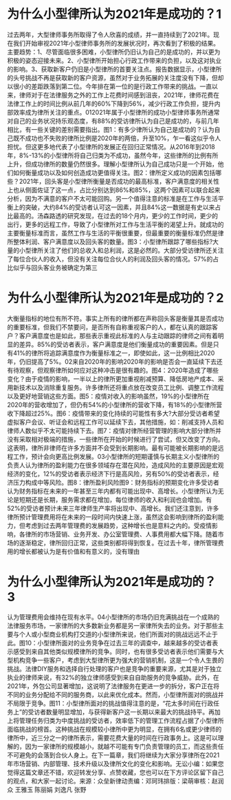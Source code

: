 # 为什么小型律所认为2021年是成功的？1

过去两年，大型律师事务所取得了令人欣喜的成绩，并一直持续到了2021年。现在我们开始审视2021年小型律师事务所的发展状况时，再次看到了积极的结果。主要趋势：1、尽管面临很多困难，小型律所仍旧认为自己的是成功的，并以更为积极的姿态迎接未来。2、小型律所开始担心行政工作带来的负担，以及这对执业的影响。3、获取新客户仍旧是小型律所的首要关注点。报告数据显示，小型律所的头号挑战不再是获取新的客户资源，虽然对于业务拓展的关注度没有下降，但却以很小的差距跌落到第二位。今年排在第一位的是行政工作带来的挑战。一直以来，律师对于在法律服务之外的工作上花费时间感到沮丧，2021年，律师花费在法律工作上的时间比例从前几年的60%下降到56%，减少行政工作负担，提升内部效率成为律所关注的重点。012021年属于小型律所的成功小型律师事务所通常对自己的业务状况持乐观态度，有88%的受访律所认为自己是成功的，与前几年相比，有一些关键的差别需要指出。图1：有多少律所认为自己是成功的？认为自己既不成功也不失败的律所比例是2020年的两倍，升至10%，乍一看这似乎令人担忧。但这更多地代表了小型律所的发展正在回归正常情况。从2016年到2018年，8%-13%的小型律所将自己归类为不成功，虽然今年，这些律所的比例有所上升，但成功律所的数量仍然很多。理解小型律所认为自己成功只是一个开始，他们如何衡量成功以及如何创造成功更值得关注。图2：律所定义成功的因素包括哪些？2021年，回头客是小型律所衡量是否成功的最高标准，客户满意度的相关性上也从侧面佐证了这一点，占比分别达到86%和85%，这两个因素可以联合起来分析，因为不满意的客户不太可能回购。另一个值得注意的标准是在工作与生活平衡上的突破，大约84%的受访者认可这一因素，并且84%这一数据是有史以来占比最高的。汤森路透的研究发现，在过去的18个月内，更少的工作时间，更少的出行，更多的远程工作，导致了小型律所对工作与生活平衡的渴望上升。就成功的主要衡量标准而言，虽然工作与生活的平衡很重要，但最重要的衡量标准仍然是律所整体利润、客户满意度以及回头客的数量。图3：小型律所跟踪了哪些指标?大量的小型律所关注了他们的总收入和总利润，这是必然的。大部分受访律所还关注了每位合伙人的收入，但没有关注每位合伙人的利润及回头客的情况。57%的占比似乎与回头客业务被确定为第三

# 为什么小型律所认为2021年是成功的？2

大衡量指标的地位有所不符。事实上所有的律所都在声称回头客是衡量其是否成功的重要标准，但我们不禁要问，是否所有自称重视客户的人，都在认真的跟踪客户？客户满意度也是如此，那些表示重视此标准的人与主动跟踪的律师之间有着明显的差异。85%的受访者表示，客户满意度是他们衡量成功的重要因素。但是只有41%的律所将追踪满意度作为衡量标准之一，即使如此，这一比例相比2020年，仍旧提高了5%。02来自2020年的影响2020年的影响是否会一直延续下去还有待观察，但观察律所如何应对这种冲击是很有趣的。图4：2020年造成了哪些变化？由于疫情的影响，一半以上的律所更加重视削减预算、降低房地产成本、采用新技术以及消除重复服务。许多律所还将重点放在改变员工比例、调整工作流程以及更好地营销这些方面。图5：疫情对收入的影响虽然，19%的小型律所在2020年的营收增加了，但仍有54%的小型律所的营收下降，有18%的小型律所营收下降超过25%。图6：疫情带来的变化持续的可能性有多大?大部分受访者希望虚拟客户会议、听证会和远程工作可以延续下去，其他措施，如：削减支持人员和律师人数似乎不太可能持续下去。图7：疫情对律所经营管理的影响大部分律所并没有采取相对极端的措施，一些律所在开始的时候进行了尝试，但又改变了方向。这表明，律所非律师在许多方面并不会受到长期影响。最有可能被长期影响的是远程工作，预计会向更高比例发展。03小型律所的短期谨慎与长期主义小型律所的负责人认为律所的盈利能力在很多领域存在潜在风险，造成风险的主要原因是宏观经济的变化，12%的受访者表示经济下行是高风险，另有50%的受访者表示，经济压力构成中等风险。图8：律所盈利风险图9：财务指标的预期变化许多受访者认为财务指标在未来的一年甚至三年内都有可能出现中、高增长。小型律所认为无论是短期还是长期，服务需求都在增加，每位律师的收入和利润也会增加。有52%的受访者预计未来三年律师生产率将出现中、高增长。我们还注意到，许多律所预计管理费用将在未来的一段时间内快速上涨，虽然这会影响到律所的盈利能力，但考虑到过去两年管理费的发展趋势，这种增长也是意料之内的。受疫情影响，各律所的市场营销、业务开发、办公室管理费、人事费用都大幅下降。随着市场的逐渐稳定，律所回归正常，这些类别都将得到恢复。在过去十年，律所管理费用的增长都被认为是有价值和有意义的，没有理由

# 为什么小型律所认为2021年是成功的？3

认为管理费用会维持在现有水平。04小型律所的市场仍旧充满挑战在一个成熟的法律服务市场，一家律所的大多数新业务都是另一家律所失去的业务。对于那些主要与个人或小型商业机构打交道的小型律所来说，他们所面对的挑战远远不止于此。图10：小型律所面对的业务竞争在过去三年的调查中，越来越多的受访者表示感受到来自其他类似规模律所的竞争。同时，也有很多受访者表示他们需要与大型机构竞争一些客户，考虑到大型律所更为强大的营销机制，这是一个令人生畏的挑战。法律DIY服务和选择自行处理的客户也是竞争的重要来源，尤其是对于独立执业的律师来说，有32%的独立律师感受到来自自助服务的竞争威胁。此外，在2021年，外包公司显著增加，这说明了法律服务在更进一步的拆分，客户正在将不同的业务分配给不同的服务商，以此来优化成本。然而，小型律所面对的挑战并不局限于竞争。图11：小型律所面对的挑战值得注意的是，“花太多时间在行政任务上”的受访者数量明显增加，与获得新客户这一长期以来最大的挑战持平。再加上将管理任务归类为中度挑战的受访者，效率低下的管理工作流程占据了小型律所面临挑战的榜首。这种挑战在规模较小律所中更为明显，在拥有6名或更少律师的律所中，近三分之一的律所表示，需要花费大量的时间在行政事务上。这是可以理解的，因为一家律所的规模越小，就越不可能有专门负责管理的员工，而这些责任不可避免的会落到合伙人身上。在下一篇章，我们将继续为大家分享律所在2021年市场营销、内部管理、技术升级以及律所文化的变化和影响。无讼小编：如果您觉得这篇文章还不错，欢迎转发分享、点赞收藏，您也可以在下方评论区留下自己的观点，和大家一起讨论。来源：众垒新律动责编：邓珂玮排版：梁萌审核：赵润众 王雅玉 陈丽娟 刘逸凡 张野


